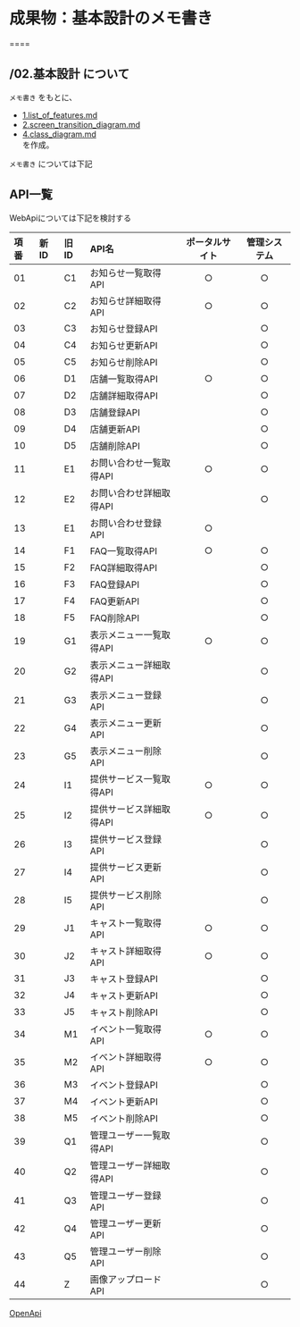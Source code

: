 # 成果物：基本設計のメモ書き
====

## /02.基本設計 について
`メモ書き` をもとに、
+ [1.list_of_features.md](1.list_of_features.md)  
+ [2.screen_transition_diagram.md](2.screen_transition_diagram.md)  
+ [4.class_diagram.md](4.class_diagram.md)  
を作成。  

`メモ書き` については下記

## API一覧

WebApiについては下記を検討する

| 項番 | 新ID | 旧ID | API名                   | ポータルサイト | 管理システム |
|:-----|:-----|:-----|:------------------------|:--------------:|:------------:|
| 01   |      | C1   | お知らせ一覧取得API     |       ○        |      ○       |
| 02   |      | C2   | お知らせ詳細取得API     |       ○        |      ○       |
| 03   |      | C3   | お知らせ登録API         |                |      ○       |
| 04   |      | C4   | お知らせ更新API         |                |      ○       |
| 05   |      | C5   | お知らせ削除API         |                |      ○       |
| 06   |      | D1   | 店舗一覧取得API         |       ○        |      ○       |
| 07   |      | D2   | 店舗詳細取得API         |                |      ○       |
| 08   |      | D3   | 店舗登録API             |                |      ○       |
| 09   |      | D4   | 店舗更新API             |                |      ○       |
| 10   |      | D5   | 店舗削除API             |                |      ○       |
| 11   |      | E1   | お問い合わせ一覧取得API |       ○        |      ○       |
| 12   |      | E2   | お問い合わせ詳細取得API |                |      ○       |
| 13   |      | E1   | お問い合わせ登録API     |       ○        |              |
| 14   |      | F1   | FAQ一覧取得API          |       ○        |      ○       |
| 15   |      | F2   | FAQ詳細取得API          |                |      ○       |
| 16   |      | F3   | FAQ登録API              |                |      ○       |
| 17   |      | F4   | FAQ更新API              |                |      ○       |
| 18   |      | F5   | FAQ削除API              |                |      ○       |
| 19   |      | G1   | 表示メニュー一覧取得API |       ○        |      ○       |
| 20   |      | G2   | 表示メニュー詳細取得API |                |      ○       |
| 21   |      | G3   | 表示メニュー登録API     |                |      ○       |
| 22   |      | G4   | 表示メニュー更新API     |                |      ○       |
| 23   |      | G5   | 表示メニュー削除API     |                |      ○       |
| 24   |      | I1   | 提供サービス一覧取得API |       ○        |      ○       |
| 25   |      | I2   | 提供サービス詳細取得API |       ○        |      ○       |
| 26   |      | I3   | 提供サービス登録API     |                |      ○       |
| 27   |      | I4   | 提供サービス更新API     |                |      ○       |
| 28   |      | I5   | 提供サービス削除API     |                |      ○       |
| 29   |      | J1   | キャスト一覧取得API     |       ○        |      ○       |
| 30   |      | J2   | キャスト詳細取得API     |       ○        |      ○       |
| 31   |      | J3   | キャスト登録API         |                |      ○       |
| 32   |      | J4   | キャスト更新API         |                |      ○       |
| 33   |      | J5   | キャスト削除API         |                |      ○       |
| 34   |      | M1   | イベント一覧取得API     |       ○        |      ○       |
| 35   |      | M2   | イベント詳細取得API     |       ○        |      ○       |
| 36   |      | M3   | イベント登録API         |                |      ○       |
| 37   |      | M4   | イベント更新API         |                |      ○       |
| 38   |      | M5   | イベント削除API         |                |      ○       |
| 39   |      | Q1   | 管理ユーザー一覧取得API |                |      ○       |
| 40   |      | Q2   | 管理ユーザー詳細取得API |                |      ○       |
| 41   |      | Q3   | 管理ユーザー登録API     |                |      ○       |
| 42   |      | Q4   | 管理ユーザー更新API     |                |      ○       |
| 43   |      | Q5   | 管理ユーザー削除API     |                |      ○       |
| 44   |      | Z    | 画像アップロードAPI     |                |      ○       |

[OpenApi](../../apidoc/openapi/openapi.json)
